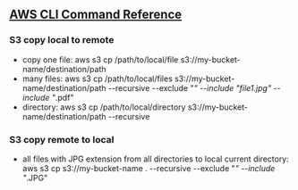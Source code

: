## [AWS CLI Command Reference](https://awscli.amazonaws.com/v2/documentation/api/latest/index.html)

### S3 copy local to remote
- copy one file:
aws s3 cp /path/to/local/file s3://my-bucket-name/destination/path
- many files:
aws s3 cp /path/to/local/files s3://my-bucket-name/destination/path --recursive --exclude "*" --include "file1.jpg" --include "*.pdf"
- directory:
aws s3 cp /path/to/local/directory s3://my-bucket-name/destination/path --recursive

### S3 copy remote to local
- all files with JPG extension from all directories to local current directory:
aws s3 cp s3://my-bucket-name . --recursive --exclude "*" --include "*.JPG"
